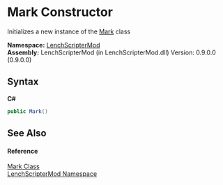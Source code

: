 # Mark Constructor 
 

Initializes a new instance of the <a href="11207c2a-34aa-d1e4-4c93-51f8781542c7">Mark</a> class

**Namespace:**&nbsp;<a href="a4f653e6-9ab3-f6ff-6eb8-285c9b4fe052">LenchScripterMod</a><br />**Assembly:**&nbsp;LenchScripterMod (in LenchScripterMod.dll) Version: 0.9.0.0 (0.9.0.0)

## Syntax

**C#**<br />
``` C#
public Mark()
```


## See Also


#### Reference
<a href="11207c2a-34aa-d1e4-4c93-51f8781542c7">Mark Class</a><br /><a href="a4f653e6-9ab3-f6ff-6eb8-285c9b4fe052">LenchScripterMod Namespace</a><br />